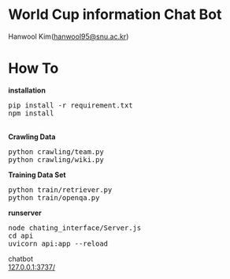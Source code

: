 # World Cup information Chat Bot

Hanwool Kim(hanwool95@snu.ac.kr)

# How To


<b>installation</b><br>
<pre>
pip install -r requirement.txt
npm install
</pre>
<br>
<b>Crawling Data</b><br>

<pre>
python crawling/team.py
python crawling/wiki.py
</pre>


<b>Training Data Set</b><br>
<pre>
python train/retriever.py
python train/openqa.py
</pre>

<b>runserver</b>
<pre>
node chating_interface/Server.js
cd api
uvicorn api:app --reload
</pre>

chatbot<br>
<a href="127.0.0.1:3737/">127.0.0.1:3737/</a>